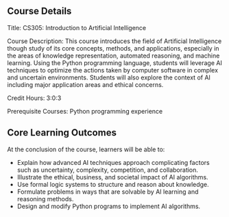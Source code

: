 ## Course Details

Title: CS305: Introduction to Artificial Intelligence

Course Description: This course introduces the field of Artificial Intelligence though study of its core concepts, methods, and applications, especially in the areas of knowledge representation, automated reasoning, and machine learning. Using the Python programming language, students will leverage AI techniques to optimize the actions taken by computer software in complex and uncertain environments. Students will also explore the context of AI including major application areas and ethical concerns.

Credit Hours: 3:0:3

Prerequisite Courses: Python programming experience

## Core Learning Outcomes

At the conclusion of the course, learners will be able to:
- Explain how advanced AI techniques approach complicating factors such as uncertainty, complexity, competition, and collaboration.
- Illustrate the ethical, business, and societal impact of AI algorithms.
- Use formal logic systems to structure and reason about knowledge.
- Formulate problems in ways that are solvable by AI learning and reasoning methods.
- Design and modify Python programs to implement AI algorithms.

